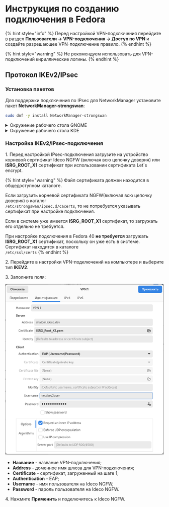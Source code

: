 # Инструкция по созданию подключения в Fedora

{% hint style="info" %}
Перед настройкой VPN-подключения перейдите в раздел **Пользователи -> VPN-подключения -> Доступ по VPN** и создайте разрешающее VPN-подключение правило.
{% endhint %}

{% hint style="warning" %}
Не рекомендуем использовать для VPN-подключений кириллические логины.
{% endhint %}

## Протокол IKEv2/IPsec 

### Установка пакетов

Для поддержки подключения по IPsec для NetworkManager установите пакет **NetworkManager-strongswan**:

```bash
sudo dnf -y install NetworkManager-strongswan
```

<details>
<summary>Окружение рабочего стола GNOME</summary>

Для настройки IPsec-подключения через графический интерфейс установите пакет **NetworkManager-strongswan-gnome**:

```bash
sudo dnf -y install NetworkManager-strongswan-gnome
```

</details>

<details>
<summary>Окружение рабочего стола KDE</summary>

Для настройки IPsec-подключения через графический интерфейс установите пакет **plasma-nm-strongswan**:

```bash
sudo dnf -y install plasma-nm-strongswan
```

</details>

### Hастройка IKEv2/IPsec-подключения

1\. Перед настройкой IPsec-подключения загрузите на устройство корневой сертификат Ideco NGFW (включая всю цепочку доверия) или **ISRG_ROOT_X1** сертификат при использовании сертификата Let`s encrypt.

{% hint style="warning" %}
Файл сертификата должен находится в общедоступном каталоге.

Если загрузить корневой сертификата NGFW(включая всю цепочку доверия) в каталог \
`/etc/strongswan/ipsec.d/cacerts`, то не потребуется указывать сертификат при настройке подключения.

Если в системе уже имеется **ISRG_ROOT_X1** сертификат, то загружать его отдельно не требуется.

При настройке подключения в Fedora 40 **не требуется** загружать **ISRG_ROOT_X1** сертификат, поскольку он уже есть в системе. Сертификат находится в каталоге \
`/etc/ssl/certs`
{% endhint %}

2\. Перейдите в настройки VPN-подключений на компьютере и выберите тип **IKEV2**.

3\. Заполните поля:

![](/.gitbook/assets/connection-for-fedora1.png)

* **Название** - название VPN-подключения;
* **Address** - доменное имя шлюза для VPN-подключения;
* **Certificate** - сертификат, загруженный на шаге 1;
* **Authentication** - EAP;
* **Username** - имя пользователя на Ideco NGFW;
* **Password** - пароль пользователя на Ideco NGFW.

4\. Нажмите **Применить** и подключитесь к Ideco NGFW.


